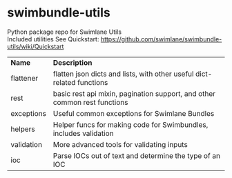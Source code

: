 # swimbundle-utils


Python package repo for Swimlane Utils
<br />
Included utilities
See Quickstart: https://github.com/swimlane/swimbundle-utils/wiki/Quickstart
<table>
    <tr>
        <td><b>Name</b></td>
        <td><b>Description</b></td>
    <tr>
        <td>flattener</td>
        <td>flatten json dicts and lists, with other useful dict-related functions</td>
    </tr>
    <tr>
        <td>rest</td>
        <td>basic rest api mixin, pagination support, and other common rest functions</td>
    </tr>
    <tr>
        <td>exceptions</td>
        <td>Useful common exceptions for Swimlane Bundles</td>
    </tr>
    <tr>
        <td>helpers</td>
        <td>Helper funcs for making code for Swimbundles, includes validation</td>
    </tr>
    <tr>
        <td>validation</td>
        <td>More advanced tools for validating inputs</td>
    </tr>
    <tr>
        <td>ioc</td>
        <td>Parse IOCs out of text and determine the type of an IOC</td>
    </tr>
</table>
